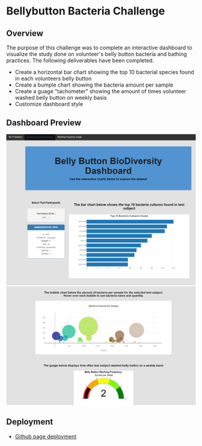# Bellybutton Bacteria Challenge

## Overview

The purpose of this challenge was to complete an interactive dashboard to visualize the study done on volunteer's belly button bacteria and bathing practices.  The following deliverables have been completed.

 - Create a horizontal bar chart showing the top 10 bacterial species found in each volunteers belly button
 - Create a bumple chart showing the bacteria amount per sample
 - Create a guage "tachometer" showing the amount of times volunteer washed belly button on weekly basis
 - Customize dashboard style

## Dashboard Preview
![image](https://github.com/sbretag/plotly/blob/main/images/Bellybutton1of2.png)
![image](https://github.com/sbretag/plotly/blob/main/images/bellybutton2of2.png)

## Deployment
- [Github page deployment](https://sbretag.github.io/plotly/)
